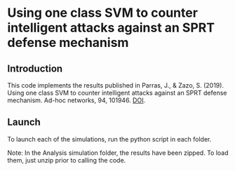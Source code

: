 # Using one class SVM to counter intelligent attacks against an SPRT defense mechanism

## Introduction

This code implements the results published in Parras, J., & Zazo, S. (2019). Using one class SVM to counter intelligent attacks against an SPRT defense mechanism. Ad-hoc networks, 94, 101946. [DOI](https://doi.org/10.1016/j.adhoc.2019.101946).

## Launch

To launch each of the simulations, run the python script in each folder.

Note: In the Analysis simulation folder, the results have been zipped. To load them, just unzip prior to calling the code.
